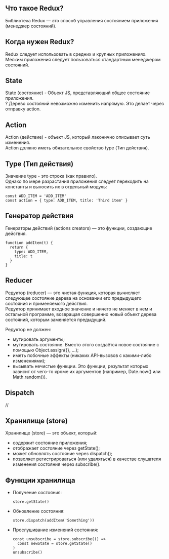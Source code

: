 ## Что такое Redux?

Библиотека Redux — это способ управления состоянием приложения (менеджер состояний).

## Когда нужен Redux?

Redux следует использовать в средних и крупных приложениях.  
Мелким приложения следует пользоваться стандартным менеджером состояний.

## State

State (состояние) - Объект JS, представляющий общее состояние приложения.  
? Дерево состояний невозможно изменить напрямую. Это делает через отправку action.

## Action

Action (действие) - объект JS, который лаконично описывает суть изменения.  
Action должно иметь обязательное свойство type (Тип действия).

## Type (Тип действия)

Значение type - это строка (как правило).  
Однако по мере разрастания приложения следует переходить на константы и выносить их в отдельный модуль:
```
const ADD_ITEM = 'ADD_ITEM' 
const action = { type: ADD_ITEM, title: 'Third item' }
```

## Генератор действия

Генераторы действий (actions creators) — это функции, создающие действия.

```
function addItem(t) { 
  return { 
    type: ADD_ITEM, 
    title: t 
  } 
}
```
## Reducer

Редуктор (reducer) — это чистая функция, которая вычисляет следующее состояние дерева на основании его предыдущего состояния и применяемого действия.  
Редуктор принимает входное значение и ничего не меняет в нем и остальной программе, возвращая совершенно новый объект дерева состояний, которым заменяется предыдущий.

Редуктор не должен:
- мутировать аргументы;
- мутировать состояние. Вместо этого создаётся новое состояние с помощью Object.assign({}, ...);
- иметь побочные эффекты (никаких API-вызовов с какими-либо изменениями);
- вызывать нечистые функции. Это функции, результат которых зависит от чего-то кроме их аргументов (например, Date.now() или Math.random()).

## Dispatch

//

## Хранилище (store)

Хранилище (store) — это объект, который:
- содержит состояние приложения;
- отображает состояние через getState();
- может обновлять состояние через dispatch();
- позволяет регистрироваться (или удаляться) в качестве слушателя изменения состояния через subscribe().

## Функции хранилища

- Получение состояния:

  ```
  store.getState()
  ```
- Обновление состояния:

  ```
  store.dispatch(addItem('Something'))
  ```
- Прослушивание изменений состояния:

  ```
  const unsubscribe = store.subscribe(() => 
    const newState = store.getState() 
  ) 
  unsubscribe()
  ```